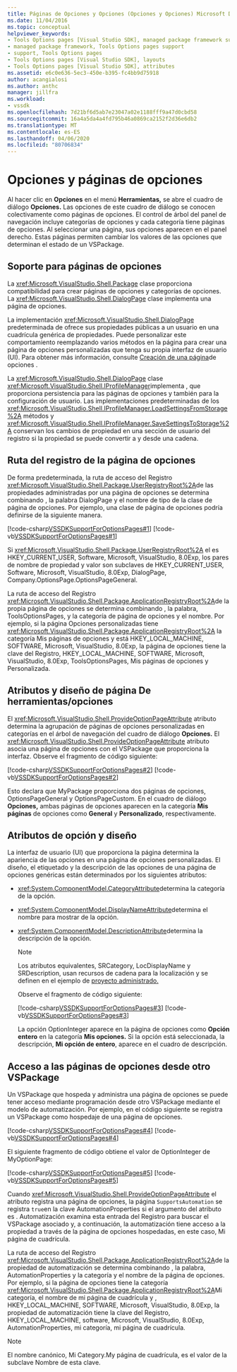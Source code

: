 ```yaml
---
title: Páginas de Opciones y Opciones (Opciones y Opciones) Microsoft Docs
ms.date: 11/04/2016
ms.topic: conceptual
helpviewer_keywords:
- Tools Options pages [Visual Studio SDK], managed package framework support
- managed package framework, Tools Options pages support
- support, Tools Options pages
- Tools Options pages [Visual Studio SDK], layouts
- Tools Options pages [Visual Studio SDK], attributes
ms.assetid: e6c0e636-5ec3-450e-b395-fc4bb9d75918
author: acangialosi
ms.author: anthc
manager: jillfra
ms.workload:
- vssdk
ms.openlocfilehash: 7d21bf6d5ab7e23047a02e1188fff9a47d0cbd58
ms.sourcegitcommit: 16a4a5da4a4fd795b46a0869ca2152f2d36e6db2
ms.translationtype: MT
ms.contentlocale: es-ES
ms.lasthandoff: 04/06/2020
ms.locfileid: "80706834"
---
```

# <a name="options-and-options-pages"></a>Opciones y páginas de opciones
Al hacer clic en **Opciones** en el menú **Herramientas,** se abre el cuadro de diálogo **Opciones.** Las opciones de este cuadro de diálogo se conocen colectivamente como páginas de opciones. El control de árbol del panel de navegación incluye categorías de opciones y cada categoría tiene páginas de opciones. Al seleccionar una página, sus opciones aparecen en el panel derecho. Estas páginas permiten cambiar los valores de las opciones que determinan el estado de un VSPackage.

## <a name="support-for-options-pages"></a>Soporte para páginas de opciones
 La <xref:Microsoft.VisualStudio.Shell.Package> clase proporciona compatibilidad para crear páginas de opciones y categorías de opciones. La <xref:Microsoft.VisualStudio.Shell.DialogPage> clase implementa una página de opciones.

 La implementación <xref:Microsoft.VisualStudio.Shell.DialogPage> predeterminada de ofrece sus propiedades públicas a un usuario en una cuadrícula genérica de propiedades. Puede personalizar este comportamiento reemplazando varios métodos en la página para crear una página de opciones personalizadas que tenga su propia interfaz de usuario (UI). Para obtener más información, consulte [Creación de una página](../../extensibility/creating-an-options-page.md)de opciones .

 La <xref:Microsoft.VisualStudio.Shell.DialogPage> clase <xref:Microsoft.VisualStudio.Shell.IProfileManager>implementa , que proporciona persistencia para las páginas de opciones y también para la configuración de usuario. Las implementaciones predeterminadas de los <xref:Microsoft.VisualStudio.Shell.IProfileManager.LoadSettingsFromStorage%2A> métodos y <xref:Microsoft.VisualStudio.Shell.IProfileManager.SaveSettingsToStorage%2A> conservan los cambios de propiedad en una sección de usuario del registro si la propiedad se puede convertir a y desde una cadena.

## <a name="options-page-registry-path"></a>Ruta del registro de la página de opciones
 De forma predeterminada, la ruta de acceso del Registro <xref:Microsoft.VisualStudio.Shell.Package.UserRegistryRoot%2A>de las propiedades administradas por una página de opciones se determina combinando , la palabra DialogPage y el nombre de tipo de la clase de página de opciones. Por ejemplo, una clase de página de opciones podría definirse de la siguiente manera.

 [!code-csharp[VSSDKSupportForOptionsPages#1](../../extensibility/internals/codesnippet/CSharp/options-and-options-pages_1.cs)]
 [!code-vb[VSSDKSupportForOptionsPages#1](../../extensibility/internals/codesnippet/VisualBasic/options-and-options-pages_1.vb)]

 Si <xref:Microsoft.VisualStudio.Shell.Package.UserRegistryRoot%2A> el es HKEY_CURRENT_USER, Software, Microsoft, VisualStudio, 8.0Exp, los pares de nombre de propiedad y valor son subclaves de HKEY_CURRENT_USER, Software, Microsoft, VisualStudio, 8.0Exp, DialogPage, Company.OptionsPage.OptionsPageGeneral.

 La ruta de acceso del Registro <xref:Microsoft.VisualStudio.Shell.Package.ApplicationRegistryRoot%2A>de la propia página de opciones se determina combinando , la palabra, ToolsOptionsPages, y la categoría de página de opciones y el nombre. Por ejemplo, si la página Opciones personalizadas tiene <xref:Microsoft.VisualStudio.Shell.Package.ApplicationRegistryRoot%2A> la categoría Mis páginas de opciones y está HKEY_LOCAL_MACHINE, SOFTWARE, Microsoft, VisualStudio, 8.0Exp, la página de opciones tiene la clave del Registro, HKEY_LOCAL_MACHINE, SOFTWARE, Microsoft, VisualStudio, 8.0Exp, ToolsOptionsPages, Mis páginas de opciones y Personalizada.

## <a name="toolsoptions-page-attributes-and-layout"></a>Atributos y diseño de página De herramientas/opciones
 El <xref:Microsoft.VisualStudio.Shell.ProvideOptionPageAttribute> atributo determina la agrupación de páginas de opciones personalizadas en categorías en el árbol de navegación del cuadro de diálogo **Opciones.** El <xref:Microsoft.VisualStudio.Shell.ProvideOptionPageAttribute> atributo asocia una página de opciones con el VSPackage que proporciona la interfaz. Observe el fragmento de código siguiente:

 [!code-csharp[VSSDKSupportForOptionsPages#2](../../extensibility/internals/codesnippet/CSharp/options-and-options-pages_2.cs)]
 [!code-vb[VSSDKSupportForOptionsPages#2](../../extensibility/internals/codesnippet/VisualBasic/options-and-options-pages_2.vb)]

 Esto declara que MyPackage proporciona dos páginas de opciones, OptionsPageGeneral y OptionsPageCustom. En el cuadro de diálogo **Opciones,** ambas páginas de opciones aparecen en la categoría **Mis páginas** de opciones como **General** y **Personalizado**, respectivamente.

## <a name="option-attributes-and-layout"></a>Atributos de opción y diseño
 La interfaz de usuario (UI) que proporciona la página determina la apariencia de las opciones en una página de opciones personalizadas. El diseño, el etiquetado y la descripción de las opciones de una página de opciones genéricas están determinados por los siguientes atributos:

- <xref:System.ComponentModel.CategoryAttribute>determina la categoría de la opción.

- <xref:System.ComponentModel.DisplayNameAttribute>determina el nombre para mostrar de la opción.

- <xref:System.ComponentModel.DescriptionAttribute>determina la descripción de la opción.

  > [!NOTE]
  > Los atributos equivalentes, SRCategory, LocDisplayName y SRDescription, usan recursos de cadena para la localización y se definen en el ejemplo de [proyecto administrado.](/azure/devops/integrate/index)

  Observe el fragmento de código siguiente:

  [!code-csharp[VSSDKSupportForOptionsPages#3](../../extensibility/internals/codesnippet/CSharp/options-and-options-pages_3.cs)]
  [!code-vb[VSSDKSupportForOptionsPages#3](../../extensibility/internals/codesnippet/VisualBasic/options-and-options-pages_3.vb)]

  La opción OptionInteger aparece en la página de opciones como **Opción entero** en la categoría **Mis opciones.** Si la opción está seleccionada, la descripción, **Mi opción de entero**, aparece en el cuadro de descripción.

## <a name="accessing-options-pages-from-another-vspackage"></a>Acceso a las páginas de opciones desde otro VSPackage
 Un VSPackage que hospeda y administra una página de opciones se puede tener acceso mediante programación desde otro VSPackage mediante el modelo de automatización. Por ejemplo, en el código siguiente se registra un VSPackage como hospedaje de una página de opciones.

 [!code-csharp[VSSDKSupportForOptionsPages#4](../../extensibility/internals/codesnippet/CSharp/options-and-options-pages_4.cs)]
 [!code-vb[VSSDKSupportForOptionsPages#4](../../extensibility/internals/codesnippet/VisualBasic/options-and-options-pages_4.vb)]

 El siguiente fragmento de código obtiene el valor de OptionInteger de MyOptionPage:

 [!code-csharp[VSSDKSupportForOptionsPages#5](../../extensibility/internals/codesnippet/CSharp/options-and-options-pages_5.cs)]
 [!code-vb[VSSDKSupportForOptionsPages#5](../../extensibility/internals/codesnippet/VisualBasic/options-and-options-pages_5.vb)]

 Cuando <xref:Microsoft.VisualStudio.Shell.ProvideOptionPageAttribute> el atributo registra una página de opciones, la página `SupportsAutomation` se registra `true`en la clave AutomationProperties si el argumento del atributo es . Automatización examina esta entrada del Registro para buscar el VSPackage asociado y, a continuación, la automatización tiene acceso a la propiedad a través de la página de opciones hospedadas, en este caso, Mi página de cuadrícula.

 La ruta de acceso del Registro <xref:Microsoft.VisualStudio.Shell.Package.ApplicationRegistryRoot%2A>de la propiedad de automatización se determina combinando , la palabra, AutomationProperties y la categoría y el nombre de la página de opciones. Por ejemplo, si la página de opciones tiene la categoría <xref:Microsoft.VisualStudio.Shell.Package.ApplicationRegistryRoot%2A>Mi categoría, el nombre de mi página de cuadrícula y , HKEY_LOCAL_MACHINE, SOFTWARE, Microsoft, VisualStudio, 8.0Exp, la propiedad de automatización tiene la clave del Registro, HKEY_LOCAL_MACHINE, software, Microsoft, VisualStudio, 8.0Exp, AutomationProperties, mi categoría, mi página de cuadrícula.

> [!NOTE]
> El nombre canónico, Mi Category.My página de cuadrícula, es el valor de la subclave Nombre de esta clave.
